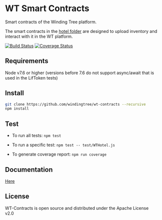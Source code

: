 # WT Smart Contracts

Smart contracts of the Winding Tree platform.

The smart contracts in the [hotel folder](https://github.com/windingtree/wt-contracts/tree/master/contracts/hotel) are designed to upload inventory and interact with it in the WT platform.

[![Build Status](https://travis-ci.org/windingtree/wt-contracts.svg?branch=master)](https://travis-ci.org/windingtree/wt-contracts)
[![Coverage Status](https://coveralls.io/repos/github/windingtree/wt-contracts/badge.svg?branch=master)](https://coveralls.io/github/windingtree/wt-contracts?branch=master&v=2.0)

## Requirements

Node v7.6 or higher (versions before 7.6 do not support async/await that is used in the LifToken tests)

## Install

```sh
git clone https://github.com/windingtree/wt-contracts --recursive
npm install
```

## Test

* To run all tests: `npm test`

* To run a specific test: `npm test -- test/WTHotel.js`

* To generate coverage report: `npm run coverage`

## Documentation

[Here](https://github.com/windingtree/wt-contracts/tree/master/docs)

## License

WT-Contracts is open source and distributed under the Apache License v2.0


